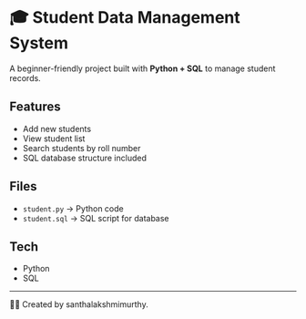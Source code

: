 # 🎓 Student Data Management System

A beginner-friendly project built with **Python + SQL** to manage student records.

## Features
- Add new students
- View student list
- Search students by roll number
- SQL database structure included

## Files
- `student.py` → Python code
- `student.sql` → SQL script for database

## Tech
- Python
- SQL

---
👩‍💻 Created by santhalakshmimurthy.
